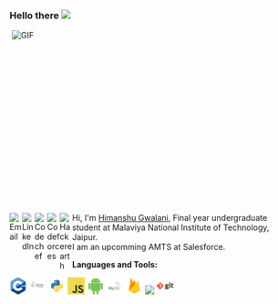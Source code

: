 ### Hello there <img src="https://media.giphy.com/media/hvRJCLFzcasrR4ia7z/giphy.gif" width="25px">

  <img align="right" alt="GIF" src="https://github.com/abhisheknaiidu/abhisheknaiidu/blob/master/code.gif?raw=true" width="500" height="320" />
<a target="_blank" href="mailto:hgwalani81@gmail.com">
  <img align="left" alt="Email" width="22px" src="https://cdn.jsdelivr.net/npm/simple-icons@v3/icons/gmail.svg" />
</a>
<a href="https://www.linkedin.com/in/himanshu-gwalani/">
  <img align="left" alt="LinkedIn" width="22px" src="https://cdn.jsdelivr.net/npm/simple-icons@v3/icons/linkedin.svg" />
</a>
<a target="_blank" href="https://www.codechef.com/users/himanshug99">
  <img align="left" alt="Codechef" width="22px" src="https://cdn.jsdelivr.net/npm/simple-icons@v3/icons/codechef.svg" />
</a>
<a target="_blank" href="https://www.codeforces.com/profile/hgwalani81">
  <img align="left" alt="Codeforces" width="22px" src="https://cdn.jsdelivr.net/npm/simple-icons@v3/icons/codeforces.svg" />
</a>
<a target="_blank" href="https://www.hackerearth.com/@himanshu932">
  <img align="left" alt="Hackerearth" width="22px" src="https://cdn.jsdelivr.net/npm/simple-icons@v3/icons/hackerearth.svg" />
</a>

<br>
<br>

Hi, I'm [Himanshu Gwalani](https://himanshug-81.github.io/), Final year undergraduate student at Malaviya National Institute of Technology, Jaipur. <br> I am an upcomming AMTS at Salesforce.

**Languages and Tools:**  

<code><img height="30" src="https://raw.githubusercontent.com/github/explore/80688e429a7d4ef2fca1e82350fe8e3517d3494d/topics/cpp/cpp.png"></code>
<code><img height="30" src="https://raw.githubusercontent.com/github/explore/80688e429a7d4ef2fca1e82350fe8e3517d3494d/topics/java/java.png"></code>
<code><img height="30" src="https://raw.githubusercontent.com/github/explore/80688e429a7d4ef2fca1e82350fe8e3517d3494d/topics/python/python.png"></code>
<code><img height="30" src="https://raw.githubusercontent.com/github/explore/80688e429a7d4ef2fca1e82350fe8e3517d3494d/topics/javascript/javascript.png"></code>
<code><img height="30" src="https://raw.githubusercontent.com/github/explore/80688e429a7d4ef2fca1e82350fe8e3517d3494d/topics/android/android.png"></code>
<code><img height="30" src="https://raw.githubusercontent.com/github/explore/80688e429a7d4ef2fca1e82350fe8e3517d3494d/topics/mysql/mysql.png"></code>
<code><img height="30" src="https://raw.githubusercontent.com/github/explore/80688e429a7d4ef2fca1e82350fe8e3517d3494d/topics/firebase/firebase.png"></code>
<code><img height="30" src="https://raw.githubusercontent.com/github/explore/80688e429a7d4ef2fca1e82350fe8e3517d3494d/topics/apex/apex.png"></code>
<code><img height="30" src="https://raw.githubusercontent.com/github/explore/80688e429a7d4ef2fca1e82350fe8e3517d3494d/topics/git/git.png"></code>




           
<!---
Himanshu-g81/Himanshu-g81 is a ✨ special ✨ repository because its `README.md` (this file) appears on your GitHub profile.
You can click the Preview link to take a look at your changes.
--->
